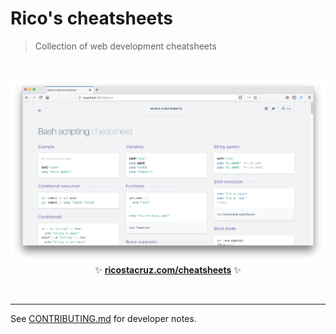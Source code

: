 # Rico's cheatsheets

> Collection of web development cheatsheets

<br>

<p align='center'>
<a href='https://ricostacruz.com/cheatsheets/'><img src='_docs/images/screenshot.png' width=600></a>
<br>
✨ <b><a href='https://ricostacruz.com/cheatsheets'>ricostacruz.com/cheatsheets</a></b> ✨
</p>

<br>

---

See [CONTRIBUTING.md](CONTRIBUTING.md) for developer notes.
